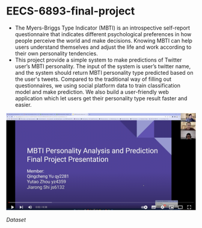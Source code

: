 # EECS-6893-final-project

- The Myers-Briggs Type Indicator (MBTI) is an introspective self-report questionnaire that indicates different psychological preferences in how people perceive the world and make decisions. Knowing MBTI can help users understand themselves and adjust the life and work according to their own personality tendencies.  
- This project provide a simple system to make predictions of Twitter user’s MBTI personality. The input of the system is user’s twitter name, and the system should return MBTI personality type predicted based on the user's tweets.
Compared to the traditional way of filling out questionnaires, we using social platform data to train classification model and make prediction. We also build a user-friendly web application which let users get their personality type result faster and easier.


[![demo](https://github.com/Larry-Wendy/MBTI_classification/blob/main/coverpage.png)](https://youtu.be/aFgrYO8kDU4 "demo")

_Dataset_
